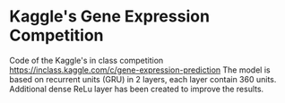 # Kaggle's Gene Expression Competition
Code of the Kaggle's in class competition https://inclass.kaggle.com/c/gene-expression-prediction 
The model is based on recurrent units (GRU) in 2 layers, each layer contain 360 units. Additional dense ReLu layer has been created to improve the results.
